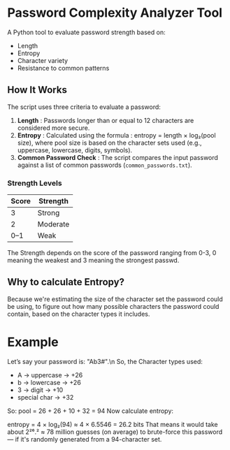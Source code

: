 # Password Complexity Analyzer Tool

A Python tool to evaluate password strength based on:
- Length
- Entropy
- Character variety
- Resistance to common patterns

## How It Works

The script uses three criteria to evaluate a password:

1. **Length** : Passwords longer than or equal to 12 characters are considered more secure.
2. **Entropy** : Calculated using the formula  : entropy = length × log₂(pool size),
    where pool size is based on the character sets used (e.g., uppercase, lowercase, digits, symbols).
3. **Common Password Check** : The script compares the input password against a list of common passwords (`common_passwords.txt`).

### Strength Levels

| Score | Strength |
|-------|----------|
| 3     | Strong   |
| 2     | Moderate |
| 0–1   | Weak     |
The Strength depends on the score of the password ranging from 0-3, 0 meaning the weakest and 3 meaning the strongest passwd.

## Why to calculate Entropy?
Because we're estimating the size of the character set the password could be using, to figure out how many possible characters the password could contain, based on the character types it includes.

# Example
Let’s say your password is:  "Ab3#".\n
So, the Character types used:

- A → uppercase → +26
- b → lowercase → +26
- 3 → digit → +10
- special char → +32
  
So:
pool = 26 + 26 + 10 + 32 = 94
Now calculate entropy:

entropy = 4 × log₂(94) ≈ 4 × 6.5546 = 26.2 bits
That means it would take about 2²⁶.² ≈ 78 million guesses (on average) to brute-force this password — if it's randomly generated from a 94-character set.
